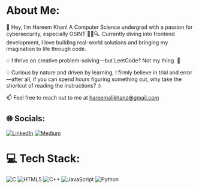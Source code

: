 

# About Me:
👋 Hey, I’m Hareem Khan! A Computer Science undergrad with a passion for cybersecurity, especially OSINT 🕵️‍♂️🔍. Currently diving into frontend development, I love building real-world solutions and bringing my imagination to life through code.

💡 I thrive on creative problem-solving—but LeetCode? Not my thing. 😤

💡 Curious by nature and driven by learning, I firmly believe in trial and error—after all, if you can spend hours figuring something out, why take the shortcut of reading the instructions? :) 




📫 Feel free to reach out to me at hareemalikhanz@gmail.com 

## 🌐 Socials:
[![LinkedIn](https://img.shields.io/badge/LinkedIn-%230077B5.svg?logo=linkedin&logoColor=white)](https://linkedin.com/in/hareemkhan123) [![Medium](https://img.shields.io/badge/Medium-12100E?logo=medium&logoColor=white)](https://medium.com/@@hareemalikhanz) 

# 💻 Tech Stack:
![C](https://img.shields.io/badge/c-%2300599C.svg?style=for-the-badge&logo=c&logoColor=white) ![HTML5](https://img.shields.io/badge/html5-%23E34F26.svg?style=for-the-badge&logo=html5&logoColor=white) ![C++](https://img.shields.io/badge/c++-%2300599C.svg?style=for-the-badge&logo=c%2B%2B&logoColor=white)  ![JavaScript](https://img.shields.io/badge/javascript-%23323330.svg?style=for-the-badge&logo=javascript&logoColor=%23F7DF1E) ![Python](https://img.shields.io/badge/python-3670A0?style=for-the-badge&logo=python&logoColor=ffdd54) 
